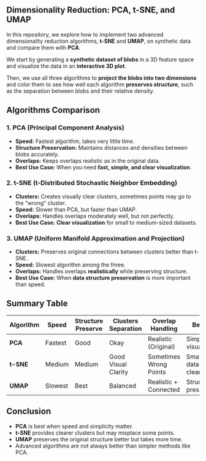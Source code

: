 
## **Dimensionality Reduction: PCA, t-SNE, and UMAP**

In this repository, we explore how to implement two advanced dimensionality reduction algorithms, **t-SNE** and **UMAP**, on synthetic data and compare them with **PCA**.

We start by generating a **synthetic dataset of blobs** in a 3D feature space and visualize the data in an **interactive 3D plot**.

Then, we use all three algorithms to **project the blobs into two dimensions** and color them to see how well each algorithm **preserves structure**, such as the separation between blobs and their relative density.


## **Algorithms Comparison**

### **1. PCA (Principal Component Analysis)**

* **Speed:** Fastest algorithm, takes very little time.
* **Structure Preservation:** Maintains distances and densities between blobs accurately.
* **Overlaps:** Keeps overlaps realistic as in the original data.
* **Best Use Case:** When you need **fast, simple, and clear visualization**.


### **2. t-SNE (t-Distributed Stochastic Neighbor Embedding)**

* **Clusters:** Creates visually clear clusters, sometimes points may go to the "wrong" cluster.
* **Speed:** Slower than PCA, but faster than UMAP.
* **Overlaps:** Handles overlaps moderately well, but not perfectly.
* **Best Use Case:** **Clear visualization** for small to medium-sized datasets.


### **3. UMAP (Uniform Manifold Approximation and Projection)**

* **Clusters:** Preserves original connections between clusters better than t-SNE.
* **Speed:** Slowest algorithm among the three.
* **Overlaps:** Handles overlaps **realistically** while preserving structure.
* **Best Use Case:** When **data structure preservation** is more important than speed.


## **Summary Table**

| Algorithm | Speed   | Structure Preserve | Clusters Separation | Overlap Handling       | Best For                      |
| --------- | ------- | ------------------ | ------------------- | ---------------------- | ----------------------------- |
| **PCA**   | Fastest | Good               | Okay                | Realistic (Original)   | Simple, fast visualization    |
| **t-SNE** | Medium  | Medium             | Good Visual Clarity | Sometimes Wrong Points | Small datasets, clear visuals |
| **UMAP**  | Slowest | Best               | Balanced            | Realistic + Connected  | Structure preservation        |


## **Conclusion**

* **PCA** is best when speed and simplicity matter.
* **t-SNE** provides clearer clusters but may misplace some points.
* **UMAP** preserves the original structure better but takes more time.
* Advanced algorithms are not always better than simpler methods like PCA.
